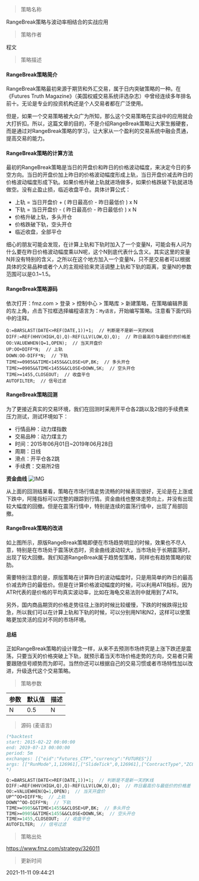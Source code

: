 
> 策略名称

RangeBreak策略与波动率相结合的实战应用

> 策略作者

程文

> 策略描述

#### RangeBreak策略简介

RangeBreak策略最初来源于期货和外汇交易，属于日内突破策略的一种。在《Futures Truth Magazine》（美国权威交易系统评选杂志）中曾经连续多年排名前十。无论是专业的投资机构还是个人交易者都在广泛使用。

但是，如果一个交易策略被大众广为所知，那么这个交易策略在实战中的应用就会大打折扣。所以，这篇文章的目的，不是介绍RangeBreak策略让大家生搬硬套，而是通过对RangeBreak策略的学习，让大家从一个盈利的交易系统中融会贯通，提高交易的能力。

#### RangeBreak策略的计算方法

最初的RangeBreak策略是当日的开盘价和昨日的价格波动幅度，来决定今日的多空方向。当日的开盘价加上昨日的价格波动幅度形成上轨，当日开盘价减去昨日的价格波动幅度形成下轨。如果价格升破上轨就进场做多，如果价格跌破下轨就进场做空。没有止盈止损，临近收盘平仓。具体计算公式：

- 上轨 = 当日开盘价 + ( 昨日最高价 - 昨日最低价 ) x N
- 下轨 = 当日开盘价 - ( 昨日最高价 - 昨日最低价 ) x N
- 价格升破上轨，多头开仓
- 价格跌破下轨，空头开仓
- 临近收盘，全部平仓

细心的朋友可能会发现，在计算上轨和下轨时加入了一个变量N，可能会有人问为什么要在昨日价格波动幅度乘以N呢，这个N到底代表什么含义。其实这里的变量N并没有特别的含义，之所以在这个地方加入一个变量N，只不是交易者可以根据具体的交易品种或者个人的主观经验来灵活调整上轨和下轨的距离，变量N的参数范围可以是0.1~1.5。

#### RangeBreak策略源码
依次打开：fmz.com > 登录 > 控制中心 > 策略库 > 新建策略，在策略编辑界面的左上角，点击下拉框选择编程语言为：`My语言`，开始编写策略。注意看下面代码中的注释。
```
Q:=BARSLAST(DATE<>REF(DATE,1))+1;  // 判断是不是新一天的K线
DIFF:=REF(HHV(HIGH,Q),Q)-REF(LLV(LOW,Q),Q);  // 昨日最高价与最低价的价格差
OO:VALUEWHEN(Q=1,OPEN);  // 当天开盘价
UP:OO+DIFF*N;  // 上轨
DOWN:OO-DIFF*N;  // 下轨
TIME>=0905&&TIME<1455&&CLOSE>UP,BK;  // 多头开仓
TIME>=0905&&TIME<1455&&CLOSE<DOWN,SK;  // 空头开仓
TIME>=1455,CLOSEOUT;  // 收盘平仓
AUTOFILTER;  // 信号过滤
```

#### RangeBreak策略回测
为了更接近真实的交易环境，我们在回测时采用开平仓各2跳以及2倍的手续费来压力测试，测试环境如下：

- 行情品种：动力煤指数
- 交易品种：动力煤主力
- 时间：2015年06月01日~2019年06月28日
- 周期：日线
- 滑点：开平仓各2跳
- 手续费：交易所2倍

**资金曲线**
 ![IMG](https://www.fmz.com/upload/asset/392766ae4c121bce3b13.png) 

从上面的回测结果看，策略在市场行情走势流畅的时候表现很好，无论是在上涨或下跌中，阿隆指标可以完整的跟踪到行情。资金曲线也整体走势向上，并没有出现较大幅度的回撤。但是在震荡行情中，特别是连续的震荡行情中，出现了局部回撤。

#### RangeBreak策略的改进

如上图所示，原版RangeBreak策略即便在市场趋势明显的时候，效果也不尽人意，特别是在市场处于震荡状态时，资金曲线波动较大，当市场处于长期震荡时，出现了较大回撤。我们知道RangeBreak属于趋势型策略，同样也有趋势策略的软肋。

需要特别注意的是，原版策略在计算昨日的波动幅度时，只是用简单的昨日的最高价减去昨日的最低价。但是在计算价格波动幅度的时候，可以利用ATR指标，因为ATR代表的是价格的平均真实波动率，比如在海龟交易法则中就用到了ATR。

另外，国内商品期货的价格走势往往上涨的时候比较缓慢，下跌的时候跌得比较急，所以我们可以在计算上轨和下轨的时候，可以分别用N1和N2，这样可以使策略更加灵活的应对不同的市场环境。

#### 总结
正如RangeBreak策略的设计理念一样，从来不去预测市场终究是上涨下跌还是震荡，只要当天的价格突破上下轨，就预示着当天市场价格走势的方向，交易者只需要跟随信号顺势而为即可。当然你还可以根据自己的交易习惯或者市场特性加以改进，升级迭代这个交易策略。


> 策略参数



|参数|默认值|描述|
|----|----|----|
|N|0.5|N|


> 源码 (麦语言)

``` pascal
(*backtest
start: 2015-02-22 00:00:00
end: 2019-07-13 00:00:00
period: 5m
exchanges: [{"eid":"Futures_CTP","currency":"FUTURES"}]
args: [["RunMode",1,126961],["SlideTick",0,126961],["ContractType","ZC888",126961]]
*)

Q:=BARSLAST(DATE<>REF(DATE,1))+1;  // 判断是不是新一天的K线
DIFF:=REF(HHV(HIGH,Q),Q)-REF(LLV(LOW,Q),Q);  // 昨日最高价与最低价的价格差
OO:=VALUEWHEN(Q=1,OPEN);  // 当天开盘价
UP^^OO+DIFF*N;  // 上轨
DOWN^^OO-DIFF*N;  // 下轨
TIME>=0905&&TIME<1455&&CLOSE>UP,BK;  // 多头开仓
TIME>=0905&&TIME<1455&&CLOSE<DOWN,SK;  // 空头开仓
TIME>=1455,CLOSEOUT;  // 收盘平仓
AUTOFILTER;  // 信号过滤
```

> 策略出处

https://www.fmz.com/strategy/326011

> 更新时间

2021-11-11 09:44:21
